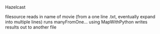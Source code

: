 Hazelcast

filesource reads in name of movie (from a one line .txt, eventually expand into multiple lines)
runs manyFromOne... using MapWithPython
writes results out to another file